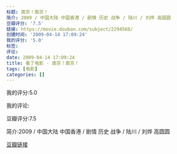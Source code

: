 ```yaml
---
标题: 南京！南京！
简介: 2009 / 中国大陆 中国香港 / 剧情 历史 战争 / 陆川 / 刘烨 高圆圆
豆瓣评分: '7.5'
链接: https://movie.douban.com/subject/2294568/
创建时间: '2009-04-14 17:09:24'
我的评分: '5.0'
标签:
评论:
date: 2009-04-14 17:09:24
title: 看了电影 - 南京！南京！
tags: [电影]
categories: []
---
```


我的评分:5.0

我的评论:

豆瓣评分:7.5

简介:2009 / 中国大陆 中国香港 / 剧情 历史 战争 / 陆川 / 刘烨 高圆圆

[豆瓣链接](https://movie.douban.com/subject/2294568/)

